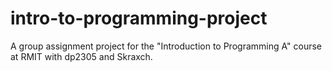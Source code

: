 # intro-to-programming-project
A group assignment project for the "Introduction to Programming A" course at RMIT with dp2305 and Skraxch.